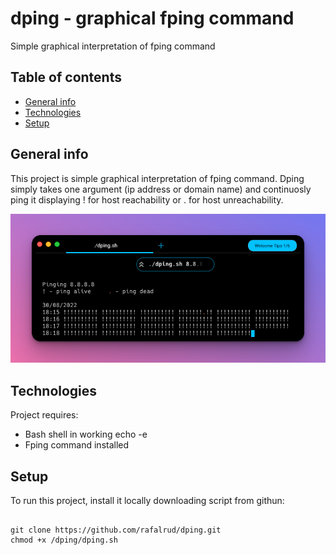 # dping - graphical fping command
Simple graphical interpretation of fping command

## Table of contents
* [General info](#general-info)
* [Technologies](#technologies)
* [Setup](#setup)

## General info
This project is simple graphical interpretation of fping command. Dping simply takes one argument (ip address or domain name) and continuosly ping it displaying ! for host reachability or . for host unreachability.

![Printscreen of terminal running dping](./images/dping.png)

## Technologies
Project requires:
* Bash shell in working echo -e
* Fping command installed

## Setup
To run this project, install it locally downloading script from githun:

```

git clone https://github.com/rafalrud/dping.git
chmod +x /dping/dping.sh

```




